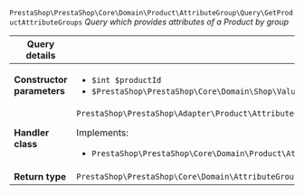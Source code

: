 `PrestaShop\PrestaShop\Core\Domain\Product\AttributeGroup\Query\GetProductAttributeGroups`
_Query which provides attributes of a Product by group_

| Query details              |    |
| -------------------------- | -- |
| **Constructor parameters** | <ul> <li>`$int $productId`</li>  <li>`$PrestaShop\PrestaShop\Core\Domain\Shop\ValueObject\ShopConstraint $shopConstraint`</li> </ul> |
| **Handler class**          | `PrestaShop\PrestaShop\Adapter\Product\AttributeGroup\QueryHandler\GetProductAttributeGroupsHandler`  <p> Implements: </p> <ul>  <li>`PrestaShop\PrestaShop\Core\Domain\Product\AttributeGroup\QueryHandler\GetProductAttributeGroupsHandlerInterface`</li>  |
| **Return type** |  `PrestaShop\PrestaShop\Core\Domain\AttributeGroup\QueryResult\AttributeGroup[]`  |
